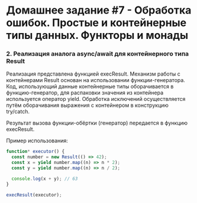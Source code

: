 # Домашнее задание #7 - Обработка ошибок. Простые и контейнерные типы данных. Функторы и монады

### 2. Реализация аналога async/await для контейнерного типа Result

Реализация представлена функцией execResult. Механизм работы с контейнерами Result основан на использовании функции-генератора. Код, использующий данные контейнерные типы оборачивается в функцию-генератор, для распаковки значения из контейнера используется оператор yield. Обработка исключений осуществляется путём оборачивания выражения с контейнером в конструкцию try/catch.

Результат вызова функции-обёртки (генератор) передается в функцию execResult.

Пример использования:

```js
function* executor() {
  const number = new Result(() => 42);
  const x = yield number.map((n) => n * 2);
  const y = yield number.map((n) => n / 2);

  console.log(x + y); // 63
}

execResult(executor);
```
